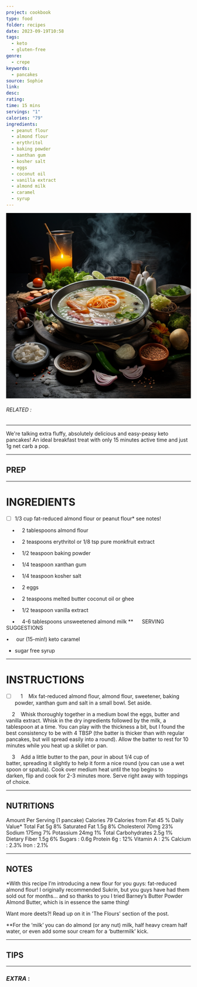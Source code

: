 ```yaml
---
project: cookbook
type: food
folder: recipes
date: 2023-09-19T10:58
tags:
  - keto
  - gluten-free
genre:
  - crepe
keywords:
  - pancakes
source: Sophie
link: 
desc: 
rating: 
time: 15 mins
servings: "1"
calories: "79"
ingredients:
  - peanut flour
  - almond flour
  - erythritol
  - baking powder
  - xanthan gum
  - kosher salt
  - eggs
  - coconut oil
  - vanilla extract
  - almond milk
  - caramel
  - syrup
---
```


![IMAGE](_default.png)

###### *RELATED* : 
---
We're talking extra fluffy, absolutely delicious and easy-peasy keto pancakes! An ideal breakfast treat with only 15 minutes active time and just 1g net carb a pop.

---
## PREP



---
# INGREDIENTS

- [ ] 1/3 cup fat-reduced almond flour or peanut flour* see notes!

    •     2 tablespoons almond flour

    •     2 teaspoons erythritol or 1/8 tsp pure monkfruit extract

    •     1/2 teaspoon baking powder

    •     1/4 teaspoon xanthan gum

    •     1/4 teaspoon kosher salt

    •     2 eggs

    •     2 teaspoons melted butter coconut oil or ghee

    •     1/2 teaspoon vanilla extract

    •     4-6 tablespoons unsweetened almond milk **
    
SERVING SUGGESTIONS

•     our (15-min!) keto caramel
- sugar free syrup

---
# INSTRUCTIONS

- [ ]     1    Mix fat-reduced almond flour, almond flour, sweetener, baking powder, xanthan gum and salt in a small bowl. Set aside. 

    2    Whisk thoroughly together in a medium bowl the eggs, butter and vanilla extract. Whisk in the dry ingredients followed by the milk, a tablespoon at a time. You can play with the thickness a bit, but I found the best consistency to be with 4 TBSP (the batter is thicker than with regular pancakes, but will spread easily into a round). Allow the batter to rest for 10 minutes while you heat up a skillet or pan. 

    3    Add a little butter to the pan, pour in about 1/4 cup of batter, spreading it slightly to help it form a nice round (you can use a wet spoon or spatula). Cook over medium heat until the top begins to darken, flip and cook for 2-3 minutes more. Serve right away with toppings of choice.

---
## NUTRITIONS

Amount Per Serving (1 pancake)
Calories 79  Calories from Fat 45   % Daily Value*   Total Fat 5g   8%   Saturated Fat 1.5g   8%   Cholesterol 70mg   23%   Sodium 175mg   7%   Potassium 24mg   1%   Total Carbohydrates 2.5g   1%   Dietary Fiber 1.5g   6%   Sugars : 0.6g   Protein 6g : 12%   Vitamin A : 2%   Calcium : 2.3%   Iron : 2.1%

---
## NOTES

*With this recipe I’m introducing a new flour for you guys: fat-reduced almond flour! I originally recommended Sukrin, but you guys have had them sold out for months… and so thanks to you I tried Barney’s Butter Powder Almond Butter, which is in essence the same thing!

Want more deets?! Read up on it in 'The Flours' section of the post. 

**For the ‘milk’ you can do almond (or any nut) milk, half heavy cream half water, or even add some sour cream for a ‘buttermilk’ kick.

---
## TIPS



---
### *EXTRA* :




